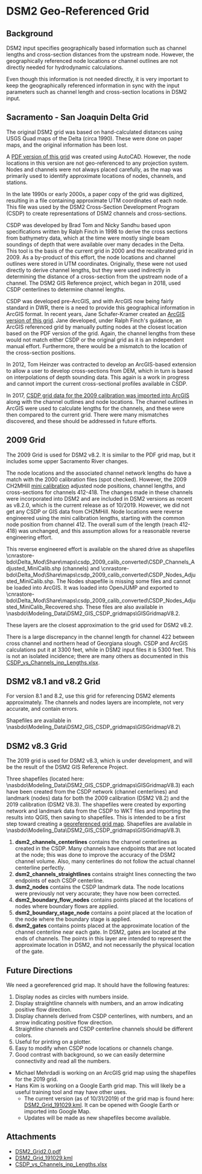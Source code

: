 # DSM2 Geo-Referenced Grid

## Background

DSM2 input specifies geographically based information such as channel lengths and cross-section distances from the upstream node. However, the geographically referenced node locations or channel outlines are not directly needed for hydrodynamic calculations.

Even though this information is not needed directly, it is very important to keep the geographically referenced information in sync with the input parameters such as channel length and cross-section locations in DSM2 input.

## Sacramento - San Joaquin Delta Grid

The original DSM2 grid was based on hand-calculated distances using USGS Quad maps of the Delta (circa 1990). These were done on paper maps, and the original information has been lost.

A [PDF version of this grid](attachments/87228652/87228654.pdf) was created using AutoCAD. However, the node locations in this version are not geo-referenced to any projection system. Nodes and channels were not always placed carefully, as the map was primarily used to identify approximate locations of nodes, channels, and stations.

In the late 1990s or early 2000s, a paper copy of the grid was digitized, resulting in a file containing approximate UTM coordinates of each node. This file was used by the DSM2 Cross-Section Development Program (CSDP) to create representations of DSM2 channels and cross-sections.

CSDP was developed by Brad Tom and Nicky Sandhu based upon specifications written by Ralph Finch in 1998 to derive the cross sections from bathymetry data, which at the time were mostly single beam soundings of depth that were available over many decades in the Delta. This tool is the basis of the current grid in 2000 and the recalibrated grid in 2009. As a by-product of this effort, the node locations and channel outlines were stored in UTM coordinates. Originally, these were not used directly to derive channel lengths, but they were used indirectly in determining the distance of a cross-section from the upstream node of a channel. The DSM2 GIS Reference project, which began in 2018, used CSDP centerlines to determine channel lengths.

CSDP was developed pre-ArcGIS, and with ArcGIS now being fairly standard in DWR, there is a need to provide this geographical information in ArcGIS format. In recent years, Jane Schafer-Kramer created an [ArcGIS version of this grid](http://msb-confluence/download/attachments/12648674/Delta_Stations_with_DSM2_Grid.mpk?version=1&modificationDate=1506539043973&api=v2). Jane developed, under Ralph Finch's guidance, an ArcGIS referenced grid by manually putting nodes at the closest location based on the PDF version of the grid. Again, the channel lengths from these would not match either CSDP or the original grid as it is an independent manual effort. Furthermore, there would be a mismatch to the location of the cross-section positions.

In 2012, Tom Heinzer was contracted to develop an ArcGIS-based extension to allow a user to develop cross-sections from DEM, which in turn is based on interpolations of depth sounding data. This again is a work in progress and cannot import the current cross-sectional profiles available in CSDP.

In 2017, [CSDP grid data for the 2009 calibration was imported into ArcGIS](Cross-Section_Development_Program_CSDP_) along with the channel outlines and node locations. The channel outlines in ArcGIS were used to calculate lengths for the channels, and these were then compared to the current grid. There were many mismatches discovered, and these should be addressed in future efforts.

## 2009 Grid

The 2009 Grid is used for DSM2 v8.2. It is similar to the PDF grid map, but it includes some upper Sacramento River changes.

The node locations and the associated channel network lengths do have a match with the 2000 calibration files (spot checked). However, the 2009 CH2MHill [mini calibration](Mini_Calibration_2009_) adjusted node positions, channel lengths, and cross-sections for channels 412-418. The changes made in these channels were incorporated into DSM2 and are included in DSM2 versions as recent as v8.2.0, which is the current release as of 10/2019. However, we did not get any CSDP or GIS data from CH2MHill. Node locations were reverse engineered using the mini calibration lengths, starting with the common node position from channel 412. The overall sum of the length (reach 412-418) was unchanged, and this assumption allows for a reasonable reverse engineering effort.

This reverse engineered effort is available on the shared drive as shapefiles \\cnrastore-bdo\Delta_Mod\Share\maps\csdp_2009_calib_converted\CSDP_Channels_Adjusted_MiniCalib.shp (channels) and \\cnrastore-bdo\Delta_Mod\Share\maps\csdp_2009_calib_converted\CSDP_Nodes_Adjusted_MiniCalib.shp. The Nodes shapefile is missing some files and cannot be loaded into ArcGIS. It was loaded into OpenJUMP and exported to \\cnrastore-bdo\Delta_Mod\Share\maps\csdp_2009_calib_converted\CSDP_Nodes_Adjusted_MiniCalib_Recovered.shp. These files are also available in \\nasbdo\Modeling_Data\DSM2_GIS_CSDP_gridmaps\GISGridmapV8.2.

These layers are the closest approximation to the grid used for DSM2 v8.2.

There is a large discrepancy in the channel length for channel 422 between cross channel and northern head of Georgiana slough. CSDP and ArcGIS calculations put it at 3300 feet, while in DSM2 input files it is 5300 feet. This is not an isolated incidence; there are many others as documented in this [CSDP_vs_Channels_inp_Lengths.xlsx](attachments/87228641/87228640.xlsx).

## DSM2 v8.1 and v8.2 Grid

For version 8.1 and 8.2, use this grid for referencing DSM2 elements approximately. The channels and nodes layers are incomplete, not very accurate, and contain errors.

Shapefiles are available in \\nasbdo\Modeling_Data\DSM2_GIS_CSDP_gridmaps\GISGridmapV8.2\\

## DSM2 v8.3 Grid

The 2019 grid is used for DSM2 v8.3, which is under development, and will be the result of the DSM2 GIS Reference Project.

Three shapefiles (located here: \\nasbdo\Modeling_Data\DSM2_GIS_CSDP_gridmaps\GISGridmapV8.3) each have been created from the CSDP network (channel centerlines) and landmark (nodes) data for both the 2009 calibration (DSM2 V8.2) and the 2019 calibration (DSM2 V8.3). The shapefiles were created by exporting network and landmark data from the CSDP to WKT files and importing the results into QGIS, then saving to shapefiles. This is intended to be a first step toward creating a [georeferenced grid map](http://msb-confluence/display/DM/GIS+Reference). Shapefiles are available in \\nasbdo\Modeling_Data\DSM2_GIS_CSDP_gridmaps\GISGridmapV8.3\\

1. **dsm2_channels_centerlines** contains the channel centerlines as created in the CSDP. Many channels have endpoints that are not located at the node; this was done to improve the accuracy of the DSM2 channel volume. Also, many centerlines do not follow the actual channel centerline perfectly.
2. **dsm2_channels_straightlines** contains straight lines connecting the two endpoints of each CSDP centerline.
3. **dsm2_nodes** contains the CSDP landmark data. The node locations were previously not very accurate; they have now been corrected.
4. **dsm2_boundary_flow_nodes** contains points placed at the locations of nodes where boundary flows are applied.
5. **dsm2_boundary_stage_node** contains a point placed at the location of the node where the boundary stage is applied.
6. **dsm2_gates** contains points placed at the approximate location of the channel centerline near each gate. In DSM2, gates are located at the ends of channels. The points in this layer are intended to represent the approximate location in DSM2, and not necessarily the physical location of the gate.

## Future Directions

We need a georeferenced grid map. It should have the following features:

1. Display nodes as circles with numbers inside.
2. Display straightline channels with numbers, and an arrow indicating positive flow direction.
3. Display channels derived from CSDP centerlines, with numbers, and an arrow indicating positive flow direction.
4. Straightline channels and CSDP centerline channels should be different colors.
5. Useful for printing on a plotter.
6. Easy to modify when CSDP node locations or channels change.
7. Good contrast with background, so we can easily determine connectivity and read all the numbers.

- Michael Mehrdadi is working on an ArcGIS grid map using the shapefiles for the 2019 grid.
- Hans Kim is working on a Google Earth grid map. This will likely be a useful training tool and may have other uses.
  - The current version (as of 10/31/2019) of the grid map is found here: [DSM2_Grid_191029.kml](attachments/87228639/87228638.kml). It can be opened with Google Earth or imported into Google Map.
  - Updates will be made as new shapefiles become available.

## Attachments

- [DSM2_Grid2.0.pdf](../attachments/DSM2_Grid2.0.pdf)
- [DSM2_Grid_191029.kml](../attachments/DSM2_Grid_191029.kml)
- [CSDP_vs_Channels_inp_Lengths.xlsx](../attachments/CSDP_vs_Channels_inp_Lengths.xlsx)

